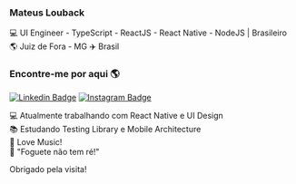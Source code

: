 ### Mateus Louback

💻 UI Engineer - TypeScript - ReactJS - React Native - NodeJS | Brasileiro 🌎 Juiz de Fora - MG ✈️ Brasil

### Encontre-me por aqui 🌎

[![Linkedin Badge](https://img.shields.io/badge/-MateusLouback-blue?style=flat-square&logo=Linkedin&logoColor=white&link=https://www.linkedin.com/in/mateuslouback/)](https://www.linkedin.com/in/mateuslouback/)
[![Instagram Badge](https://img.shields.io/badge/-mateuslouback-blue?style=flat-square&logo=Instagram&logoColor=white&link=https://www.instagram.com/mateuslouback/?hl=pt-br)](https://www.instagram.com/mateuslouback/?hl=pt-br)


💻 Atualmente trabalhando com React Native e UI Design<br>
📚 Estudando Testing Library e Mobile Architecture <br>
🎵 Love Music!<br>
🚀 "Foguete não tem ré!"<br>

Obrigado pela visita!
</samp>
